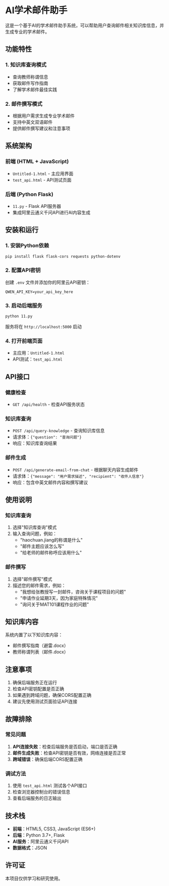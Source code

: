 # AI学术邮件助手

这是一个基于AI的学术邮件助手系统，可以帮助用户查询邮件相关知识库信息，并生成专业的学术邮件。

## 功能特性

### 1. 知识库查询模式
- 查询教师称谓信息
- 获取邮件写作指南
- 了解学术邮件最佳实践

### 2. 邮件撰写模式
- 根据用户需求生成专业学术邮件
- 支持中英文双语邮件
- 提供邮件撰写建议和注意事项

## 系统架构

### 前端 (HTML + JavaScript)
- `Untitled-1.html` - 主应用界面
- `test_api.html` - API测试页面

### 后端 (Python Flask)
- `11.py` - Flask API服务器
- 集成阿里云通义千问API进行AI内容生成

## 安装和运行

### 1. 安装Python依赖
```bash
pip install flask flask-cors requests python-dotenv
```

### 2. 配置API密钥
创建 `.env` 文件并添加你的阿里云API密钥：
```
QWEN_API_KEY=your_api_key_here
```

### 3. 启动后端服务
```bash
python 11.py
```
服务将在 `http://localhost:5000` 启动

### 4. 打开前端页面
- 主应用：`Untitled-1.html`
- API测试：`test_api.html`

## API接口

### 健康检查
- `GET /api/health` - 检查API服务状态

### 知识库查询
- `POST /api/query-knowledge` - 查询知识库信息
- 请求体：`{"question": "查询问题"}`
- 响应：知识库查询结果

### 邮件生成
- `POST /api/generate-email-from-chat` - 根据聊天内容生成邮件
- 请求体：`{"message": "用户需求描述", "recipient": "收件人信息"}`
- 响应：包含中英文邮件内容和撰写建议

## 使用说明

### 知识库查询
1. 选择"知识库查询"模式
2. 输入查询问题，例如：
   - "haochuan.jiang的称谓是什么"
   - "邮件主题应该怎么写"
   - "给老师的邮件称呼应该用什么"

### 邮件撰写
1. 选择"邮件撰写"模式
2. 描述您的邮件需求，例如：
   - "我想给张教授写一封邮件，咨询关于课程项目的问题"
   - "申请作业延期3天，因为家庭特殊情况"
   - "询问关于MAT101课程作业的问题"

## 知识库内容

系统内置了以下知识库内容：
- 邮件撰写指南（避雷.docx）
- 教师称谓列表（邮件.docx）

## 注意事项

1. 确保后端服务正在运行
2. 检查API密钥配置是否正确
3. 如果遇到跨域问题，确保CORS配置正确
4. 建议先使用测试页面验证API连接

## 故障排除

### 常见问题
1. **API连接失败**：检查后端服务是否启动，端口是否正确
2. **邮件生成失败**：检查API密钥是否有效，网络连接是否正常
3. **跨域错误**：确保后端CORS配置正确

### 调试方法
1. 使用 `test_api.html` 测试各个API接口
2. 检查浏览器控制台的错误信息
3. 查看后端服务的日志输出

## 技术栈

- **前端**：HTML5, CSS3, JavaScript (ES6+)
- **后端**：Python 3.7+, Flask
- **AI服务**：阿里云通义千问API
- **数据格式**：JSON

## 许可证

本项目仅供学习和研究使用。
